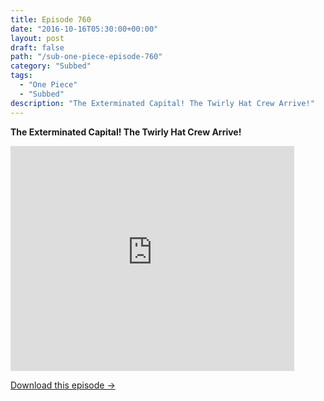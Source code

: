 ```yaml
---
title: Episode 760
date: "2016-10-16T05:30:00+00:00"
layout: post
draft: false
path: "/sub-one-piece-episode-760"
category: "Subbed"
tags:
  - "One Piece"
  - "Subbed"
description: "The Exterminated Capital! The Twirly Hat Crew Arrive!"
---
```


**The Exterminated Capital! The Twirly Hat Crew Arrive!**

<iframe width="640" height="360" src="https://www.rapidvideo.com/e/G6FRPGRZJA" frameborder="0" marginwidth=0 marginheight=0 scrolling=no allowfullscreen style="max-width:90%;"></iframe>

<a href="http://ouo.io/qs/eCodkFEQ?s=https://www.rapidvideo.com/d/G6FRPGRZJA" class="styled_a">Download this episode →</a>

